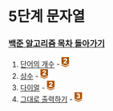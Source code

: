 # 5단계 문자열

### [백준 알고리즘 목차 돌아가기](../README.md)

1. [단어의 개수](./단어의개수/README.md) - <img src ="../img/bronze/bronze2.png" width = "15">
2. [상수](./상수/README.md) - <img src ="../img/bronze/bronze2.png" width = "15">
3. [다이얼](./다이얼/README.md)  - <img src ="../img/bronze/bronze2.png" width = "15">
4. [그대로 출력하기](./그대로출력하기/README.md) - <img src ="../img/bronze/bronze3.png" width = "15">
